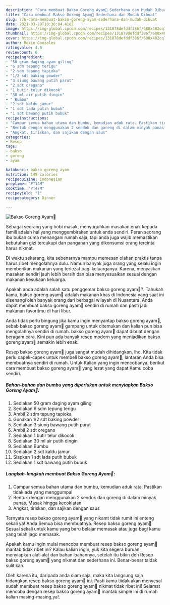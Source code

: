 ```yaml
---
description: "Cara membuat Bakso Goreng Ayam🐣 Sederhana dan Mudah Dibuat"
title: "Cara membuat Bakso Goreng Ayam🐣 Sederhana dan Mudah Dibuat"
slug: 776-cara-membuat-bakso-goreng-ayam-sederhana-dan-mudah-dibuat
date: 2021-03-29T10:30:04.410Z
image: https://img-global.cpcdn.com/recipes/131878defddf386f/680x482cq70/bakso-goreng-ayam🐣-foto-resep-utama.jpg
thumbnail: https://img-global.cpcdn.com/recipes/131878defddf386f/680x482cq70/bakso-goreng-ayam🐣-foto-resep-utama.jpg
cover: https://img-global.cpcdn.com/recipes/131878defddf386f/680x482cq70/bakso-goreng-ayam🐣-foto-resep-utama.jpg
author: Roxie Gonzales
ratingvalue: 4.6
reviewcount: 6
recipeingredient:
- "50 gram daging ayam giling"
- "6 sdm tepung terigu"
- "2 sdm tepung tapioka"
- "1/2 sdt baking powder"
- "3 siung bawang putih parut"
- "2 sdt oregano"
- "1 butir telur dikocok"
- "30 ml air putih dingin"
- " Bumbu"
- "2 sdt kaldu jamur"
- "1 sdt lada putih bubuk"
- "1 sdt bawang putih bubuk"
recipeinstructions:
- "Campur semua bahan utama dan bumbu, kemudian aduk rata. Pastikan tidak ada yang menggumpal"
- "Bentuk dengan menggunakan 2 sendok dan goreng di dalam minyak panas. Masak hingga kecoklatan"
- "Angkat, tiriskan, dan sajikan dengan saus"
categories:
- Resep
tags:
- bakso
- goreng
- ayam

katakunci: bakso goreng ayam 
nutrition: 149 calories
recipecuisine: Indonesian
preptime: "PT14M"
cooktime: "PT47M"
recipeyield: "1"
recipecategory: Dinner

---
```



![Bakso Goreng Ayam🐣](https://img-global.cpcdn.com/recipes/131878defddf386f/680x482cq70/bakso-goreng-ayam🐣-foto-resep-utama.jpg)

Sebagai seorang yang hobi masak, menyuguhkan masakan enak kepada famili adalah hal yang menggembirakan untuk anda sendiri. Peran seorang ibu bukan cuma menangani rumah saja, tapi anda juga wajib memastikan kebutuhan gizi tercukupi dan panganan yang dikonsumsi orang tercinta harus nikmat.

Di waktu  sekarang, kita sebenarnya mampu memesan olahan praktis tanpa harus ribet mengolahnya dulu. Namun banyak juga orang yang selalu ingin memberikan makanan yang terlezat bagi keluarganya. Karena, menyajikan masakan sendiri jauh lebih bersih dan bisa menyesuaikan sesuai dengan makanan kesukaan keluarga. 



Apakah anda adalah salah satu penggemar bakso goreng ayam🐣?. Tahukah kamu, bakso goreng ayam🐣 adalah makanan khas di Indonesia yang saat ini disenangi oleh banyak orang dari berbagai wilayah di Nusantara. Anda dapat membuat bakso goreng ayam🐣 sendiri di rumah dan pasti jadi makanan favoritmu di hari libur.

Anda tidak perlu bingung jika kamu ingin menyantap bakso goreng ayam🐣, sebab bakso goreng ayam🐣 gampang untuk ditemukan dan kalian pun bisa mengolahnya sendiri di rumah. bakso goreng ayam🐣 dapat dibuat dengan beragam cara. Kini pun ada banyak resep modern yang menjadikan bakso goreng ayam🐣 semakin lebih enak.

Resep bakso goreng ayam🐣 juga sangat mudah dihidangkan, lho. Kita tidak perlu capek-capek untuk membeli bakso goreng ayam🐣, lantaran Anda bisa membuatnya sendiri di rumah. Untuk Kalian yang ingin mencobanya, berikut cara membuat bakso goreng ayam🐣 yang lezat yang dapat Kamu coba sendiri.

<!--inarticleads1-->

##### Bahan-bahan dan bumbu yang diperlukan untuk menyiapkan Bakso Goreng Ayam🐣:

1. Sediakan 50 gram daging ayam giling
1. Sediakan 6 sdm tepung terigu
1. Ambil 2 sdm tepung tapioka
1. Gunakan 1/2 sdt baking powder
1. Sediakan 3 siung bawang putih parut
1. Ambil 2 sdt oregano
1. Sediakan 1 butir telur dikocok
1. Sediakan 30 ml air putih dingin
1. Sediakan  Bumbu
1. Sediakan 2 sdt kaldu jamur
1. Siapkan 1 sdt lada putih bubuk
1. Sediakan 1 sdt bawang putih bubuk




<!--inarticleads2-->

##### Langkah-langkah membuat Bakso Goreng Ayam🐣:

1. Campur semua bahan utama dan bumbu, kemudian aduk rata. Pastikan tidak ada yang menggumpal
1. Bentuk dengan menggunakan 2 sendok dan goreng di dalam minyak panas. Masak hingga kecoklatan
1. Angkat, tiriskan, dan sajikan dengan saus




Ternyata resep bakso goreng ayam🐣 yang nikamt tidak rumit ini enteng sekali ya! Anda Semua bisa membuatnya. Resep bakso goreng ayam🐣 Sesuai sekali untuk kamu yang baru belajar memasak atau juga bagi kamu yang telah jago memasak.

Apakah kamu ingin mulai mencoba membuat resep bakso goreng ayam🐣 mantab tidak ribet ini? Kalau kalian ingin, yuk kita segera buruan menyiapkan alat-alat dan bahan-bahannya, setelah itu bikin deh Resep bakso goreng ayam🐣 yang nikmat dan sederhana ini. Benar-benar taidak sulit kan. 

Oleh karena itu, daripada anda diam saja, maka kita langsung saja hidangkan resep bakso goreng ayam🐣 ini. Pasti kamu tiidak akan menyesal sudah membuat resep bakso goreng ayam🐣 nikmat tidak ribet ini! Selamat mencoba dengan resep bakso goreng ayam🐣 mantab simple ini di rumah kalian masing-masing,ya!.

